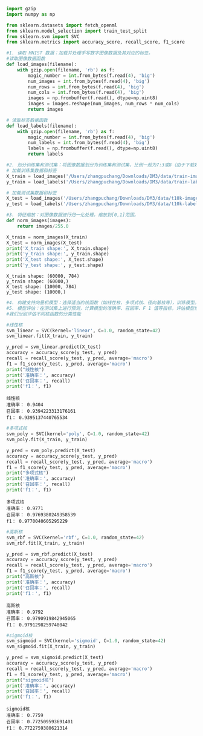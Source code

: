 ```python
import gzip
import numpy as np

from sklearn.datasets import fetch_openml
from sklearn.model_selection import train_test_split
from sklearn.svm import SVC
from sklearn.metrics import accuracy_score, recall_score, f1_score
```


```python
#1. 读取 MNIST 数据：加载并处理手写数字图像数据及其对应的标签。
#读取图像数据函数
def load_images(filename):
    with gzip.open(filename, 'rb') as f:
        magic_number = int.from_bytes(f.read(4), 'big')
        num_images = int.from_bytes(f.read(4), 'big')
        num_rows = int.from_bytes(f.read(4), 'big')
        num_cols = int.from_bytes(f.read(4), 'big')
        images = np.frombuffer(f.read(), dtype=np.uint8)
        images = images.reshape(num_images, num_rows * num_cols)
        return images
```


```python
# 读取标签数据函数
def load_labels(filename):
    with gzip.open(filename, 'rb') as f:
        magic_number = int.from_bytes(f.read(4), 'big')
        num_labels = int.from_bytes(f.read(4), 'big')
        labels = np.frombuffer(f.read(), dtype=np.uint8)
        return labels
```


```python
#2. 划分训练集和测试集：将图像数据划分为训练集和测试集，比例一般为7:3或8（由于下载好的数据集已经划分了训练集和测试集，我们这里只需要分别读取）
# 加载训练集数据和标签
X_train = load_images('/Users/zhangpuchang/Downloads/DM3/data/train-images-idx3-ubyte.gz')
y_train = load_labels('/Users/zhangpuchang/Downloads/DM3/data/train-labels-idx1-ubyte.gz')

# 加载测试集数据和标签
X_test = load_images('/Users/zhangpuchang/Downloads/DM3/data/t10k-images-idx3-ubyte.gz')
y_test = load_labels('/Users/zhangpuchang/Downloads/DM3/data/t10k-labels-idx1-ubyte.gz')
```


```python
#3. 特征缩放：对图像数据进行归一化处理，缩放到[0,1]范围。
def norm_images(images):
    return images/255.0
```


```python
X_train = norm_images(X_train)
X_test = norm_images(X_test)
print('X_train shape:', X_train.shape)
print('y_train shape:', y_train.shape)
print('X_test shape:', X_test.shape)
print('y_test shape:', y_test.shape)
```

    X_train shape: (60000, 784)
    y_train shape: (60000,)
    X_test shape: (10000, 784)
    y_test shape: (10000,)



```python
#4. 构建支持向量机模型：选择适当的核函数（如线性核、多项式核、径向基核等），训练模型。
#5. 模型评估：在测试集上进行预测，计算模型的准确率、召回率、F 1 值等指标，评估模型性能。
#我们分别评估不同核函数的分类性能

#线性核
svm_linear = SVC(kernel='linear', C=1.0, random_state=42)
svm_linear.fit(X_train, y_train)
```




```python
y_pred = svm_linear.predict(X_test)
accuracy = accuracy_score(y_test, y_pred)
recall = recall_score(y_test, y_pred, average='macro')
f1 = f1_score(y_test, y_pred, average='macro')
print("线性核")
print('准确率：', accuracy)
print('召回率：', recall)
print('f1：', f1)
```

    线性核
    准确率： 0.9404
    召回率： 0.9394223313176161
    f1： 0.9395137440765534



```python
#多项式核
svm_poly = SVC(kernel='poly', C=1.0, random_state=42)
svm_poly.fit(X_train, y_train)
```




```python
y_pred = svm_poly.predict(X_test)
accuracy = accuracy_score(y_test, y_pred)
recall = recall_score(y_test, y_pred, average='macro')
f1 = f1_score(y_test, y_pred, average='macro')
print("多项式核")
print('准确率：', accuracy)
print('召回率：', recall)
print('f1：', f1)
```

    多项式核
    准确率： 0.9771
    召回率： 0.9769380249358539
    f1： 0.9770040605295229



```python
#高斯核
svm_rbf = SVC(kernel='rbf', C=1.0, random_state=42)
svm_rbf.fit(X_train, y_train)
```




```python
y_pred = svm_rbf.predict(X_test)
accuracy = accuracy_score(y_test, y_pred)
recall = recall_score(y_test, y_pred, average='macro')
f1 = f1_score(y_test, y_pred, average='macro')
print("高斯核")
print('准确率：', accuracy)
print('召回率：', recall)
print('f1：', f1)
```

    高斯核
    准确率： 0.9792
    召回率： 0.9790919842945065
    f1： 0.9791298259748042



```python
#sigmoid核
svm_sigmoid = SVC(kernel='sigmoid', C=1.0, random_state=42)
svm_sigmoid.fit(X_train, y_train)
```




```python
y_pred = svm_sigmoid.predict(X_test)
accuracy = accuracy_score(y_test, y_pred)
recall = recall_score(y_test, y_pred, average='macro')
f1 = f1_score(y_test, y_pred, average='macro')
print("sigmoid核")
print('准确率：', accuracy)
print('召回率：', recall)
print('f1：', f1)
```

    sigmoid核
    准确率： 0.7759
    召回率： 0.772509593691401
    f1： 0.7722759380621314

